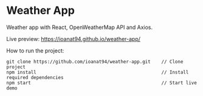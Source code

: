 # Weather App
Weather app with React, OpenWeatherMap API and Axios.  

Live preview: https://ioanat94.github.io/weather-app/

How to run the project:  

```
git clone https://github.com/ioanat94/weather-app.git    // Clone project  
npm install                                              // Install required dependencies  
npm start                                                // Start live demo  
```
